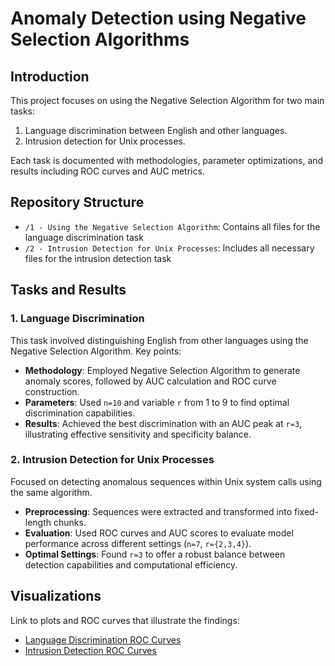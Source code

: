 # Anomaly Detection using Negative Selection Algorithms

## Introduction
This project focuses on using the Negative Selection Algorithm for two main tasks:
1. Language discrimination between English and other languages.
2. Intrusion detection for Unix processes.

Each task is documented with methodologies, parameter optimizations, and results including ROC curves and AUC metrics.

## Repository Structure
- `/1 - Using the Negative Selection Algorithm`: Contains all files for the language discrimination task
- `/2 - Intrusion Detection for Unix Processes`: Includes all necessary files for the intrusion detection task

## Tasks and Results
### 1. Language Discrimination
This task involved distinguishing English from other languages using the Negative Selection Algorithm. Key points:
- **Methodology**: Employed Negative Selection Algorithm to generate anomaly scores, followed by AUC calculation and ROC curve construction.
- **Parameters**: Used `n=10` and variable `r` from 1 to 9 to find optimal discrimination capabilities.
- **Results**: Achieved the best discrimination with an AUC peak at `r=3`, illustrating effective sensitivity and specificity balance.

### 2. Intrusion Detection for Unix Processes
Focused on detecting anomalous sequences within Unix system calls using the same algorithm.
- **Preprocessing**: Sequences were extracted and transformed into fixed-length chunks.
- **Evaluation**: Used ROC curves and AUC scores to evaluate model performance across different settings (`n=7`, `r={2,3,4}`).
- **Optimal Settings**: Found `r=3` to offer a robust balance between detection capabilities and computational efficiency.

## Visualizations
Link to plots and ROC curves that illustrate the findings:
- [Language Discrimination ROC Curves](https://github.com/andreas-pattichis/Anomaly-Detection-using-Negative-Selection-Algorithms/tree/main/NaCo%20-%20Assignment%203/1%20-%20Using%20the%20Negative%20Selection%20Algorithm/languages-comparison/plots)
- [Intrusion Detection ROC Curves](https://github.com/andreas-pattichis/Anomaly-Detection-using-Negative-Selection-Algorithms/tree/main/NaCo%20-%20Assignment%203/2%20-%20Intrusion%20Detection%20for%20Unix%20Processes/syscalls/snd-unm/plots)
